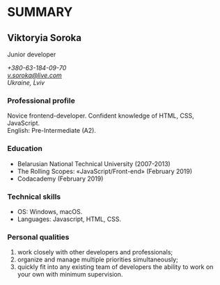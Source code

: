# **SUMMARY** #

## Viktoryia Soroka ##

Junior developer

*+380-63-184-09-70*  
*v.soroka@live.com*  
*Ukraine, Lviv*

### **Professional profile** ###

Novice frontend-developer. Confident knowledge of HTML, CSS, JavaScript.  
English: Pre-Intermediate (A2).  

### **Education** ###

- Belarusian National Technical University (2007-2013)
- The Rolling Scopes: «JavaScript/Front-end» (February 2019)  
- Codacademy (February 2019)  

### **Technical skills** ###

- OS: Windows, macOS.
- Languages: Javascript, HTML, CSS.  

### **Personal qualities** ###

1. work closely with other developers and professionals;
2. organize and manage multiple priorities simultaneously;  
3. quickly fit into any existing team of developers the ability to work on your own with minimum supervision.
